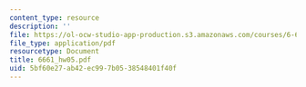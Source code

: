 ```yaml
---
content_type: resource
description: ''
file: https://ol-ocw-studio-app-production.s3.amazonaws.com/courses/6-661-receivers-antennas-and-signals-spring-2003/5bf60e27ab42ec997b0538548401f40f_6661_hw05.pdf
file_type: application/pdf
resourcetype: Document
title: 6661_hw05.pdf
uid: 5bf60e27-ab42-ec99-7b05-38548401f40f
---
```

